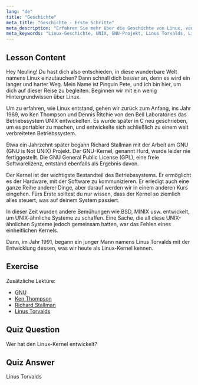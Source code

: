 ```yaml
---
lang: "de"
title: "Geschichte"
meta_title: "Geschichte - Erste Schritte"
meta_description: "Erfahren Sie mehr über die Geschichte von Linux, von UNIX bis Linus Torvalds und dem GNU-Projekt. Verstehen Sie seine Ursprünge und Entwicklung für Anfänger."
meta_keywords: "Linux-Geschichte, UNIX, GNU-Projekt, Linus Torvalds, Linux-Kernel, Linux für Anfänger, Linux-Tutorial, Linux-Anleitung"
---
```


## Lesson Content

Hey Neuling! Du hast dich also entschieden, in diese wunderbare Welt namens Linux einzutauchen? Dann schnall dich besser an, denn es wird ein langer und harter Weg. Mein Name ist Pinguin Pete, und ich bin hier, um dich auf dieser Reise zu begleiten. Beginnen wir mit ein wenig Hintergrundwissen über Linux.

Um zu erfahren, wie Linux entstand, gehen wir zurück zum Anfang, ins Jahr 1969, wo Ken Thompson und Dennis Ritchie von den Bell Laboratories das Betriebssystem UNIX entwickelten. Es wurde später in C neu geschrieben, um es portabler zu machen, und entwickelte sich schließlich zu einem weit verbreiteten Betriebssystem.

Etwa ein Jahrzehnt später begann Richard Stallman mit der Arbeit am GNU (GNU is Not UNIX) Projekt. Der GNU-Kernel, genannt Hurd, wurde leider nie fertiggestellt. Die GNU General Public License (GPL), eine freie Softwarelizenz, entstand ebenfalls als Ergebnis davon.

Der Kernel ist der wichtigste Bestandteil des Betriebssystems. Er ermöglicht es der Hardware, mit der Software zu kommunizieren. Er erledigt auch eine ganze Reihe anderer Dinge, aber darauf werden wir in einem anderen Kurs eingehen. Fürs Erste solltest du nur wissen, dass der Kernel so ziemlich alles steuert, was auf deinem System passiert.

In dieser Zeit wurden andere Bemühungen wie BSD, MINIX usw. entwickelt, um UNIX-ähnliche Systeme zu schaffen. Eine Sache, die all diese UNIX-ähnlichen Systeme jedoch gemeinsam hatten, war das Fehlen eines einheitlichen Kernels.

Dann, im Jahr 1991, begann ein junger Mann namens Linus Torvalds mit der Entwicklung dessen, was wir heute als Linux-Kernel kennen.

## Exercise

Zusätzliche Lektüre:

- [GNU](https://www.gnu.org/home.en.html)
- [Ken Thompson](https://en.wikipedia.org/wiki/Ken_Thompson)
- [Richard Stallman](https://stallman.org/)
- [Linus Torvalds](https://en.wikipedia.org/wiki/Linus_Torvalds)

## Quiz Question

Wer hat den Linux-Kernel entwickelt?

## Quiz Answer

Linus Torvalds
